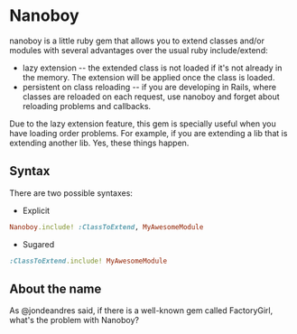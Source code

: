 # Nanoboy

nanoboy is a little ruby gem that allows you to extend classes and/or modules with several advantages over the usual ruby include/extend:

 * lazy extension  -- the extended class is not loaded if it's not already in the memory. The extension will be applied once the class is loaded.
 * persistent on class reloading -- if you are developing in Rails, where classes are reloaded on each request, use nanoboy and forget about reloading problems and callbacks.

Due to the lazy extension feature, this gem is specially useful when you have loading order problems. For example, if you are extending a lib that is extending another lib. Yes, these things happen.


Syntax
------

There are two possible syntaxes:

* Explicit

```ruby
Nanoboy.include! :ClassToExtend, MyAwesomeModule
```

* Sugared

```ruby
:ClassToExtend.include! MyAwesomeModule
```

About the name
--------------

As @jondeandres said, if there is a well-known gem called FactoryGirl, what's the problem with Nanoboy?
